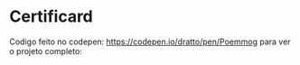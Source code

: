 # Certificard

Codigo feito no codepen: https://codepen.io/dratto/pen/Poemmog
para ver o projeto completo: 

